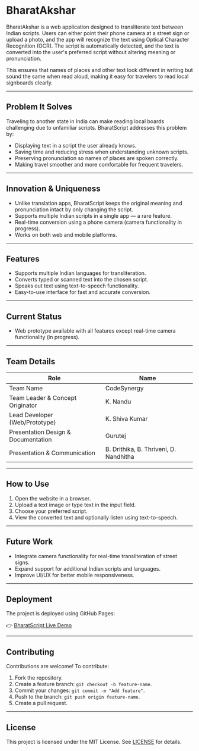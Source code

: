 # BharatAkshar

BharatAkshar is a web application designed to transliterate text between Indian scripts. Users can either point their phone camera at a street sign or upload a photo, and the app will recognize the text using Optical Character Recognition (OCR). The script is automatically detected, and the text is converted into the user's preferred script without altering meaning or pronunciation.

This ensures that names of places and other text look different in writing but sound the same when read aloud, making it easy for travelers to read local signboards clearly.

---

## **Problem It Solves**

Traveling to another state in India can make reading local boards challenging due to unfamiliar scripts. BharatScript addresses this problem by:

- Displaying text in a script the user already knows.
- Saving time and reducing stress when understanding unknown scripts.
- Preserving pronunciation so names of places are spoken correctly.
- Making travel smoother and more comfortable for frequent travelers.

---

## **Innovation & Uniqueness**

- Unlike translation apps, BharatScript keeps the original meaning and pronunciation intact by only changing the script.
- Supports multiple Indian scripts in a single app — a rare feature.
- Real-time conversion using a phone camera (camera functionality in progress).
- Works on both web and mobile platforms.

---

## **Features**

- Supports multiple Indian languages for transliteration.
- Converts typed or scanned text into the chosen script.
- Speaks out text using text-to-speech functionality.
- Easy-to-use interface for fast and accurate conversion.

---

## **Current Status**

- Web prototype available with all features except real-time camera functionality (in progress).

---

## **Team Details**

| Role | Name |
|------|------|
| Team Name | CodeSynergy |
| Team Leader & Concept Originator | K. Nandu |
| Lead Developer (Web/Prototype) | K. Shiva Kumar |
| Presentation Design & Documentation | Gurutej |
| Presentation & Communication | B. Drithika, B. Thriveni, D. Nandhitha |

---

## **How to Use**

1. Open the website in a browser.
2. Upload a text image or type text in the input field.
3. Choose your preferred script.
4. View the converted text and optionally listen using text-to-speech.

---

## **Future Work**

- Integrate camera functionality for real-time transliteration of street signs.
- Expand support for additional Indian scripts and languages.
- Improve UI/UX for better mobile responsiveness.

---

## **Deployment**

The project is deployed using GitHub Pages:

👉 [BharatScript Live Demo](#)  

---

## **Contributing**

Contributions are welcome! To contribute:

1. Fork the repository.
2. Create a feature branch: `git checkout -b feature-name`.
3. Commit your changes: `git commit -m "Add feature"`.
4. Push to the branch: `git push origin feature-name`.
5. Create a pull request.

---

## **License**

This project is licensed under the MIT License. See [LICENSE](LICENSE) for details.
